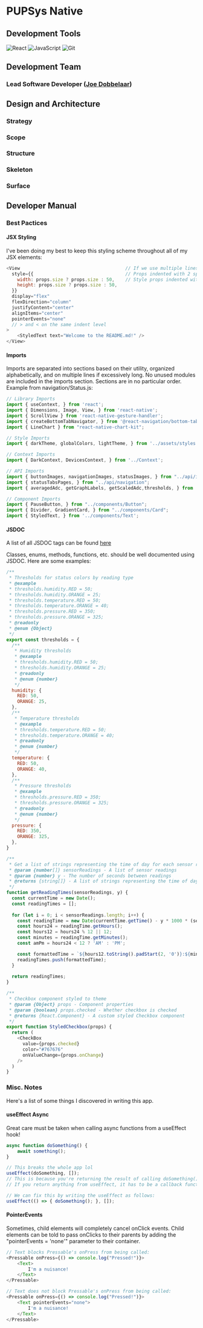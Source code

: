 # PUPSys Native
## Development Tools
![React](https://img.shields.io/badge/React-%20-blue?style=for-the-badge&logo=react&logoColor=white&color=61dafb) ![JavaScript](https://img.shields.io/badge/JavaScript-%20-blue?style=for-the-badge&logo=javascript&logoColor=white&color=f7df1e) ![Git](https://img.shields.io/badge/git-%20-blue?style=for-the-badge&logo=git&logoColor=white&color=F05032)
## Development Team
### Lead Software Developer ([Joe Dobbelaar](https://github.com/r2pen2))

## Design and Architecture
### Strategy
### Scope
### Structure
### Skeleton
### Surface
## Developer Manual
### Best Pactices
#### JSX Styling
I've been doing my best to keep this styling scheme throughout all of my JSX elements:
```js
<View                                       // If we use multiple lines...
  style={{                                  // Props indented with 2 spaces 
    width: props.size ? props.size : 50,    // Style props indented with 4 spaces
    height: props.size ? props.size : 50,
  }} 
  display="flex" 
  flexDirection="column" 
  justifyContent="center" 
  alignItems="center"
  pointerEvents="none"
  // > and < on the same indent level
>
    <StyledText text="Welcome to the README.md!" />
</View>
```
#### Imports
Imports are separated into sections based on their utility, organized alphabetically, and on multiple lines if excessively long.
No unused modules are included in the imports section.
Sections are in no particular order.
Example from navigation/Status.js:
```js
// Library Imports
import { useContext, } from 'react';
import { Dimensions, Image, View, } from 'react-native';
import { ScrollView } from 'react-native-gesture-handler';
import { createBottomTabNavigator, } from '@react-navigation/bottom-tabs';
import { LineChart } from "react-native-chart-kit";

// Style Imports
import { darkTheme, globalColors, lightTheme, } from '../assets/styles';

// Context Imports
import { DarkContext, DevicesContext, } from '../Context';

// API Imports
import { buttonImages, navigationImages, statusImages, } from "../api/image";
import { statusTabsPages, } from "../api/navigation";
import { averagedAdc, getGraphLabels, getScaledAdc,thresholds, } from '../api/sensor';

// Component Imports
import { PauseButton, } from "../components/Button";
import { Divider, GradientCard, } from "../components/Card";
import { StyledText, } from '../components/Text';
```
#### JSDOC
A list of all JSDOC tags can be found [here](https://jsdoc.app/)

Classes, enums, methods, functions, etc. should be well documented using JSDOC. Here are some examples:
```js
/**
 * Thresholds for status colors by reading type
 * @example
 * thresholds.humidity.RED = 50;
 * thresholds.humidity.ORANGE = 25;
 * thresholds.temperature.RED = 50;
 * thresholds.temperature.ORANGE = 40;
 * thresholds.pressure.RED = 350;
 * thresholds.pressure.ORANGE = 325;
 * @readonly
 * @enum {Object}
 */
export const thresholds = {
  /**
   * Humidity thresholds
   * @example
   * thresholds.humidity.RED = 50;
   * thresholds.humidity.ORANGE = 25;
   * @readonly
   * @enum {number}
   */
  humidity: {
    RED: 50,
    ORANGE: 25,
  },
  /**
   * Temperature thresholds
   * @example
   * thresholds.temperature.RED = 50;
   * thresholds.temperature.ORANGE = 40;
   * @readonly
   * @enum {number}
   */
  temperature: {
    RED: 50,
    ORANGE: 40,
  },
  /**
   * Pressure thresholds
   * @example
   * thresholds.pressure.RED = 350;
   * thresholds.pressure.ORANGE = 325;
   * @readonly
   * @enum {number}
   */
  pressure: {
    RED: 350,
    ORANGE: 325,
  },
}

/**
 * Get a list of strings representing the time of day for each sensor reading, assuming the last reading happened at the current time
 * @param {number[]} sensorReadings - A list of sensor readings
 * @param {number} y - The number of seconds between readings
 * @returns {string[]} - A list of strings representing the time of day for each sensor reading, formatted as "hh:mm AM/PM"
 */
function getReadingTimes(sensorReadings, y) {
  const currentTime = new Date();
  const readingTimes = [];
  
  for (let i = 0; i < sensorReadings.length; i++) {
    const readingTime = new Date(currentTime.getTime() - y * 1000 * (sensorReadings.length - 1 - i));
    const hours24 = readingTime.getHours();
    const hours12 = hours24 % 12 || 12;
    const minutes = readingTime.getMinutes();
    const amPm = hours24 < 12 ? 'AM' : 'PM';

    const formattedTime = `${hours12.toString().padStart(2, '0')}:${minutes.toString().padStart(2, '0')} ${amPm}`;
    readingTimes.push(formattedTime);
  }
  
  return readingTimes;
}

/**
 * Checkbox component styled to theme
 * @param {Object} props - Component properties
 * @param {boolean} props.checked - Whether checkbox is checked
 * @returns {React.Component} - A custom styled Checkbox component
 */
export function StyledCheckbox(props) {
  return (
    <CheckBox 
      value={props.checked} 
      color="#767676"
      onValueChange={props.onChange}
    />
  )
}
```
### Misc. Notes
Here's a list of some things I discovered in writing this app.
#### useEffect Async
Great care must be taken when calling async functions from a useEffect hook!
```js
async function doSomething() {
    await something();
}

// This breaks the whole app lol
useEffect(doSomething, []);
// This is because you're returning the result of calling doSomething() from the useEffect function.
// If you return anything from useEffect, it has to be a callback function.

// We can fix this by writing the useEffect as follows:
useEffect(() => { doSomething(); }, []);
```
#### PointerEvents
Sometimes, child elements will completely cancel onClick events. Child elements can be told to pass onClicks to their parents by adding the "pointerEvents = 'none'" parameter to their container.
```js
// Text blocks Pressable's onPress from being called:
<Pressable onPress={() => console.log("Pressed!")}>
    <Text>
        I'm a nuisance!
    </Text>
</Pressable>

// Text does not block Pressable's onPress from being called:
<Pressable onPress={() => console.log("Pressed!")}>
    <Text pointerEvents="none">
        I'm a nuisance!
    </Text>
</Pressable>
```
